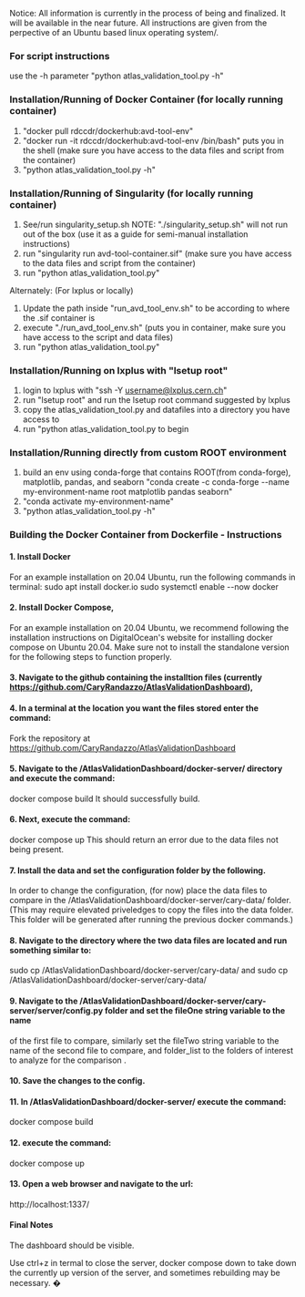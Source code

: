 Notice: All information is currently in the process of being and finalized. It will be available in the near future. All instructions are given from the perpective of an Ubuntu based linux operating system/.

### For script instructions ###

use the -h parameter "python atlas_validation_tool.py -h"

### Installation/Running of Docker Container (for locally running container) ###

1. "docker pull rdccdr/dockerhub:avd-tool-env"
2. "docker run -it rdccdr/dockerhub:avd-tool-env /bin/bash" puts you in the shell (make sure you have access to the data files and script from the container)
3. "python atlas_validation_tool.py -h"


### Installation/Running of Singularity (for locally running container) ###
1. See/run singularity_setup.sh
NOTE: "./singularity_setup.sh" will not run out of the box (use it as a guide for semi-manual installation instructions)
2. run "singularity run avd-tool-container.sif" (make sure you have access to the data files and script from the container)
3. run "python atlas_validation_tool.py" 

Alternately: (For lxplus or locally)
1. Update the path inside "run_avd_tool_env.sh" to be according to where the .sif container is
2. execute "./run_avd_tool_env.sh" (puts you in container, make sure you have access to the script and data files)
3. run "python atlas_validation_tool.py" 

### Installation/Running on lxplus with "lsetup root" ###
1. login to lxplus with "ssh -Y username@lxplus.cern.ch"
2. run "lsetup root" and run the lsetup root command suggested by lxplus
3. copy the atlas_validation_tool.py and datafiles into a directory you have access to
4. run "python atlas_validation_tool.py to begin

### Installation/Running directly from custom ROOT environment ###
1. build an env using conda-forge that contains ROOT(from conda-forge), matplotlib, pandas, and seaborn
 "conda create -c conda-forge --name my-environment-name root matplotlib pandas seaborn"
2. "conda activate my-environment-name"
3. "python atlas_validation_tool.py -h"

### Building the Docker Container from Dockerfile - Instructions ###

#### 1. Install Docker
 For an example installation on 20.04 Ubuntu, run the following commands in terminal:
  sudo apt install docker.io
  sudo systemctl enable --now docker

#### 2. Install Docker Compose,                                                                                                         
 For an example installation on 20.04 Ubuntu, we recommend following the installation instructions on DigitalOcean's website for installing docker compose on Ubuntu 20.04. Make sure not to install the standalone version for the following steps to function properly.

#### 3. Navigate to the github containing the installtion files (currently https://github.com/CaryRandazzo/AtlasValidationDashboard),

#### 4. In a terminal at the location you want the files stored enter the command:
Fork the repository at https://github.com/CaryRandazzo/AtlasValidationDashboard

#### 5. Navigate to the /AtlasValidationDashboard/docker-server/ directory and execute the command:
docker compose build
It should successfully build.

#### 6. Next, execute the command:
docker compose up
This should return an error due to the data files not being present.

#### 7. Install the data and set the configuration folder by the following.
In order to change the configuration, (for now) place the data files to compare in the /AtlasValidationDashboard/docker-server/cary-data/ folder. 
(This may require elevated priveledges to copy the files into the data folder. This folder will be generated after running the previous docker commands.)

#### 8. Navigate to the directory where the two data files are located and run something similar to:
sudo cp <datafile1> /AtlasValidationDashboard/docker-server/cary-data/    and
sudo cp <datafile1> /AtlasValidationDashboard/docker-server/cary-data/

#### 9. Navigate to the /AtlasValidationDashboard/docker-server/cary-server/server/config.py folder and set the fileOne string variable to the name 
of the first file to compare, similarly set the fileTwo string variable to the name of the second file to compare, and folder_list to the 
folders of interest to analyze for the comparison .

#### 10. Save the changes to the config.

#### 11. In /AtlasValidationDashboard/docker-server/ execute the command:
docker compose build

#### 12. execute the command:
docker compose up

#### 13. Open a web browser and navigate to the url: 
http://localhost:1337/

#### Final Notes
The dashboard should be visible.

Use ctrl+z in termal to close the server, docker compose down to take down the currently up version of the server, and sometimes rebuilding may be
necessary.
�
